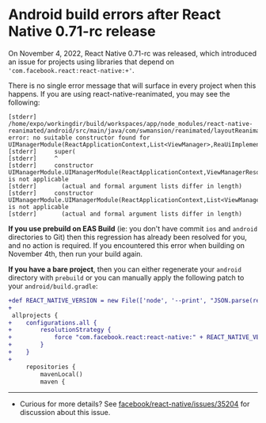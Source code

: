 # Android build errors after React Native 0.71-rc release

On November 4, 2022, React Native 0.71-rc was released, which introduced an issue for projects using libraries that depend on `'com.facebook.react:react-native:+'`.

There is no single error message that will surface in every project when this happens. If you are using react-native-reanimated, you may see the following:

```
[stderr] /home/expo/workingdir/build/workspaces/app/node_modules/react-native-reanimated/android/src/main/java/com/swmansion/reanimated/layoutReanimation/ReanimatedUIManager.java:38: error: no suitable constructor found for UIManagerModule(ReactApplicationContext,List<ViewManager>,ReaUiImplementationProvider,int)
[stderr]     super(
[stderr]     ^
[stderr]     constructor UIManagerModule.UIManagerModule(ReactApplicationContext,ViewManagerResolver,int) is not applicable
[stderr]       (actual and formal argument lists differ in length)
[stderr]     constructor UIManagerModule.UIManagerModule(ReactApplicationContext,List<ViewManager>,int) is not applicable
[stderr]       (actual and formal argument lists differ in length)
```

**If you use prebuild on EAS Build** (ie: you don't have commit `ios` and `android` directories to Git) then this regression has already been resolved for you, and no action is required. If you encountered this error when building on November 4th, then run your build again.

**If you have a bare project**, then you can either regenerate your `android` directory with `prebuild` or you can manually apply the following patch to your `android/build.gradle`:

```diff
+def REACT_NATIVE_VERSION = new File(['node', '--print', "JSON.parse(require('fs').readFileSync(require.resolve('react-native/package.json'), 'utf-8')).version"].execute(null, rootDir).text.trim())
+
 allprojects {
+    configurations.all {
+        resolutionStrategy {
+            force "com.facebook.react:react-native:" + REACT_NATIVE_VERSION
+        }
+    }
+
     repositories {
         mavenLocal()
         maven {
```

<hr />

- Curious for more details? See [facebook/react-native/issues/35204](https://github.com/facebook/react-native/issues/35204) for discussion about this issue.
